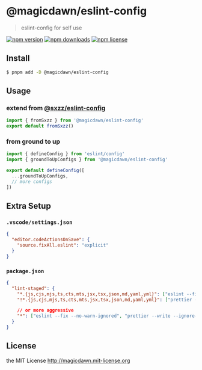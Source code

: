 # @magicdawn/eslint-config

> eslint-config for self use

[![npm version](https://img.shields.io/npm/v/@magicdawn/eslint-config.svg?style=flat-square)](https://www.npmjs.com/package/@magicdawn/eslint-config)
[![npm downloads](https://img.shields.io/npm/dm/@magicdawn/eslint-config.svg?style=flat-square)](https://www.npmjs.com/package/@magicdawn/eslint-config)
[![npm license](https://img.shields.io/npm/l/@magicdawn/eslint-config.svg?style=flat-square)](http://magicdawn.mit-license.org)

## Install

```sh
$ pnpm add -D @magicdawn/eslint-config
```

## Usage

### extend from [@sxzz/eslint-config](https://github.com/sxzz/eslint-config)

```ts
import { fromSxzz } from '@magicdawn/eslint-config'
export default fromSxzz()
```

### from ground to up

```ts
import { defineConfig } from 'eslint/config'
import { groundToUpConfigs } from '@magicdawn/eslint-config'

export default defineConfig([
  ...groundToUpConfigs,
  // more configs
])
```

## Extra Setup

### `.vscode/settings.json`

```json
{
  "editor.codeActionsOnSave": {
    "source.fixAll.eslint": "explicit"
  }
}
```

### `package.json`

```json
{
  "lint-staged": {
    "*.{js,cjs,mjs,ts,cts,mts,jsx,tsx,json,md,yaml,yml}": ["eslint --fix", "prettier --write"],
    "!*.{js,cjs,mjs,ts,cts,mts,jsx,tsx,json,md,yaml,yml}": ["prettier --write"], // optional, I don't know is this really necessary?

    // or more aggressive
    "*": ["eslint --fix --no-warn-ignored", "prettier --write --ignore-unknown"]
  }
}
```

## License

the MIT License http://magicdawn.mit-license.org
